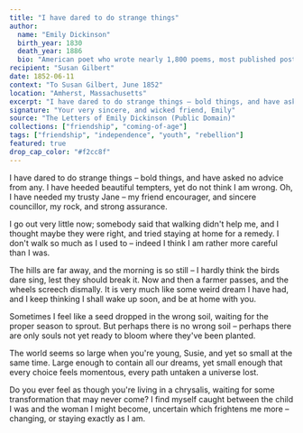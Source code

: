 ```yaml
---
title: "I have dared to do strange things"
author:
  name: "Emily Dickinson"
  birth_year: 1830
  death_year: 1886
  bio: "American poet who wrote nearly 1,800 poems, most published posthumously"
recipient: "Susan Gilbert"
date: 1852-06-11
context: "To Susan Gilbert, June 1852"
location: "Amherst, Massachusetts"
excerpt: "I have dared to do strange things – bold things, and have asked no advice from any. I have heeded beautiful tempters, yet do not think I am wrong."
signature: "Your very sincere, and wicked friend, Emily"
source: "The Letters of Emily Dickinson (Public Domain)"
collections: ["friendship", "coming-of-age"]
tags: ["friendship", "independence", "youth", "rebellion"]
featured: true
drop_cap_color: "#f2cc8f"
---
```


I have dared to do strange things – bold things, and have asked no advice from any. I have heeded beautiful tempters, yet do not think I am wrong. Oh, I have needed my trusty Jane – my friend encourager, and sincere councillor, my rock, and strong assurance.

I go out very little now; somebody said that walking didn't help me, and I thought maybe they were right, and tried staying at home for a remedy. I don't walk so much as I used to – indeed I think I am rather more careful than I was.

The hills are far away, and the morning is so still – I hardly think the birds dare sing, lest they should break it. Now and then a farmer passes, and the wheels screech dismally. It is very much like some weird dream I have had, and I keep thinking I shall wake up soon, and be at home with you.

Sometimes I feel like a seed dropped in the wrong soil, waiting for the proper season to sprout. But perhaps there is no wrong soil – perhaps there are only souls not yet ready to bloom where they've been planted.

The world seems so large when you're young, Susie, and yet so small at the same time. Large enough to contain all our dreams, yet small enough that every choice feels momentous, every path untaken a universe lost.

Do you ever feel as though you're living in a chrysalis, waiting for some transformation that may never come? I find myself caught between the child I was and the woman I might become, uncertain which frightens me more – changing, or staying exactly as I am.